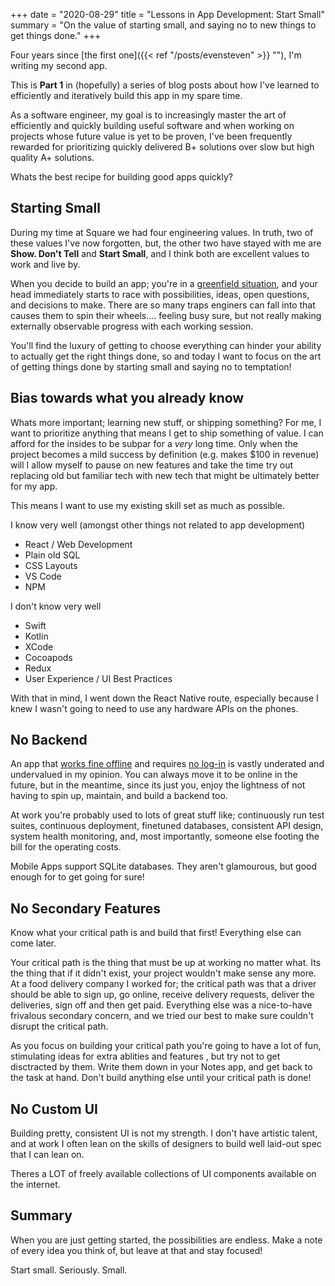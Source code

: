 +++
date = "2020-08-29"
title = "Lessons in App Development: Start Small"
summary = "On the value of starting small, and saying no to new things to get things done."
+++

Four years since [the first one]({{< ref "/posts/evensteven" >}} ""), I'm writing my second app.

This is **Part 1** in (hopefully) a series of blog posts about how I've learned to efficiently and iteratively build this app in my spare time.

As a software engineer, my goal is to increasingly master the art of efficiently and quickly building useful software and when working on projects whose future value is yet to be proven, I've been frequently rewarded for prioritizing quickly delivered B+ solutions over slow but high quality A+ solutions.

Whats the best recipe for building good apps quickly?

## Starting Small

During my time at Square we had four engineering values. In truth, two of these values I've now forgotten, but, the other two have stayed with me are **Show. Don't Tell** and **Start Small**, and I think both are excellent values to work and live by.

When you decide to build an app; you're in a [greenfield situation](https://en.wikipedia.org/wiki/Greenfield_project), and your head immediately starts to race with possibilities, ideas, open questions, and decisions to make. There are so many traps enginers can fall into that causes them to spin their wheels.... feeling busy sure, but not really making externally observable progress with each working session.

You'll find the luxury of getting to choose everything can hinder your ability to actually get the right things done, so and today I want to focus on the art of getting things done by starting small and saying no to temptation!

## Bias towards what you already know

Whats more important; learning new stuff, or shipping something?
For me, I want to prioritize anything that means I get to ship something of value.
I can afford for the insides to be subpar for a _very_ long time.
Only when the project becomes a mild success by definition (e.g. makes \$100 in revenue) will I allow myself to pause on new features and take the time try out replacing old but familiar tech with new tech that might be ultimately better for my app.

This means I want to use my existing skill set as much as possible.

I know very well (amongst other things not related to app development)

- React / Web Development
- Plain old SQL
- CSS Layouts
- VS Code
- NPM

I don't know very well

- Swift
- Kotlin
- XCode
- Cocoapods
- Redux
- User Experience / UI Best Practices

With that in mind, I went down the React Native route, especially because I knew I wasn't going to need to use any hardware APIs on the phones.

## No Backend

An app that [works fine offline](https://alistapart.com/article/offline-first/) and requires [no log-in](https://github.com/aviaryan/awesome-no-login-web-apps) is vastly underated and undervalued in my opinion. You can always move it to be online in the future, but in the meantime, since its just you, enjoy the lightness of not having to spin up, maintain, and build a backend too.

At work you're probably used to lots of great stuff like; continuously run test suites, continuous deployment, finetuned databases, consistent API design, system health monitoring, and, most importantly, someone else footing the bill for the operating costs.

Mobile Apps support SQLite databases. They aren't glamourous, but good enough for to get going for sure!

## No Secondary Features

Know what your critical path is and build that first! Everything else can come later.

Your critical path is the thing that must be up at working no matter what. Its the thing that if it didn't exist, your project wouldn't make sense any more. At a food delivery company I worked for; the critical path was that a driver should be able to sign up, go online, receive delivery requests, deliver the deliveries, sign off and then get paid. Everything else was a nice-to-have frivalous secondary concern, and we tried our best to make sure couldn't disrupt the critical path.

As you focus on building your critical path you're going to have a lot of fun, stimulating ideas for extra ablities and features , but try not to get disctracted by them. Write them down in your Notes app, and get back to the task at hand. Don't build anything else until your critical path is done!

## No Custom UI

Building pretty, consistent UI is not my strength. I don't have artistic talent, and at work I often lean on the skills of designers to build well laid-out spec that I can lean on.

Theres a LOT of freely available collections of UI components available on the internet.

## Summary

When you are just getting started, the possibilities are endless. Make a note of every idea you think of, but leave at that and stay focused!

Start small.
Seriously. Small.

